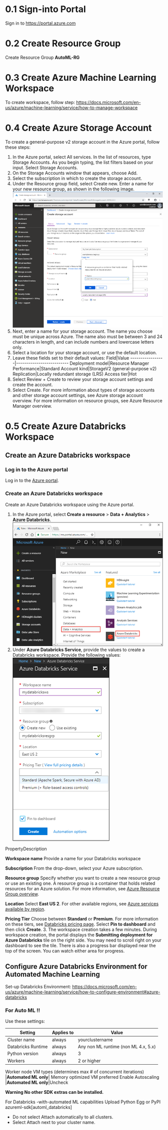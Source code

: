 # 0.1 Sign-into Portal

Sign in to https://portal.azure.com

# 0.2 Create Resource Group 

Create Resource Group **AutoML-RG**

# 0.3 Create Azure Machine Learning Workspace

To create workspace, follow step: https://docs.microsoft.com/en-us/azure/machine-learning/service/how-to-manage-workspace

# 0.4 Create Azure Storage Account

To create a general-purpose v2 storage account in the Azure portal, follow these steps:
1. In the Azure portal, select All services. In the list of resources, type Storage Accounts. As you begin typing, the list filters based on your input. Select Storage Accounts.
2. On the Storage Accounts window that appears, choose Add.
3. Select the subscription in which to create the storage account.
4. Under the Resource group field, select Create new. Enter a name for your new resource group, as shown in the following image.
!['bimage'](Images/create-resource-group.png)
5. Next, enter a name for your storage account. The name you choose must be unique across Azure. The name also must be between 3 and 24 characters in length, and can include numbers and lowercase letters only.
6. Select a location for your storage account, or use the default location.
7. Leave these fields set to their default values: 
	Field|Value
    -----------------|--------------------------
	Deployment model|Resource Manager
	Performance|Standard
	Account kind|StorageV2 (general-purpose v2)
	Replication|Locally redundant storage (LRS)
	Access tier|Hot
8. Select Review + Create to review your storage account settings and create the account.
9. Select Create.
For more information about types of storage accounts and other storage account settings, see Azure storage account overview. For more information on resource groups, see Azure Resource Manager overview.


# 0.5 Create Azure Databricks Workspace

## Create an Azure Databricks workspace

### Log in to the Azure portal
Log in to the [Azure portal](https://portal.azure.com/).

### Create an Azure Databricks workspace

Create an Azure Databricks workspace using the Azure portal.

1. In the Azure portal, select **Create a resource** &gt; **Data + Analytics** &gt; **Azure Databricks**. 
![ADBPortal](Images/azure-databricks-on-portal.png)
2. Under **Azure Databricks Service**, provide the values to create a Databricks workspace. Provide the following values: 
![ADBWorkSpace](Images/create-databricks-workspace.png)


PropertyDescription

 **Workspace name** Provide a name for your Databricks workspace

 **Subscription** From the drop-down, select your Azure subscription.

 **Resource group** Specify whether you want to create a new resource group or use an existing one. A resource group is a container that holds related resources for an Azure solution. For more information, see [Azure Resource Group overview](https://docs.microsoft.com/en-us/azure/azure-resource-manager/resource-group-overview).

 **Location** Select **East US 2**. For other available regions, see [Azure services available by region](https://azure.microsoft.com/regions/services/).

 **Pricing Tier** Choose between **Standard** or **Premium**. For more information on these tiers, see [Databricks pricing page](https://azure.microsoft.com/pricing/details/databricks/). Select **Pin to dashboard** and then click **Create**. 
3. The workspace creation takes a few minutes. During workspace creation, the portal displays the **Submitting deployment for Azure Databricks** tile on the right side. You may need to scroll right on your dashboard to see the tile. There is also a progress bar displayed near the top of the screen. You can watch either area for progress.


## Configure Azure Databricks Environment for Automated Machine Learning

Set-up Databricks Environment: https://docs.microsoft.com/en-us/azure/machine-learning/service/how-to-configure-environment#azure-databricks

### For Auto ML !!

Use these settings:

Setting|Applies to|Value
-------------------------------------------|--------------------|----------------------------
Cluster name |always| yourclustername
Databricks Runtime |always| Any non ML runtime (non ML 4.x, 5.x)
Python version |always| 3
Workers |always| 2 or higher
Worker node VM types
(determines max # of concurrent iterations) |**Automated ML only**| Memory optimized VM preferred
Enable Autoscaling |**Automated ML only**|Uncheck

**Warning No other SDK extras can be installed.**

For Databricks -with-automated ML capabilities Upload Python Egg or PyPI azureml-sdk[automl_databricks]

- Do not select Attach automatically to all clusters.
- Select Attach next to your cluster name.